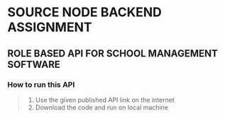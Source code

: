 # SOURCE NODE BACKEND ASSIGNMENT
## ROLE BASED API FOR SCHOOL MANAGEMENT SOFTWARE

### How to run this API
> 1. Use the given published API link on the internet
> 2. Download the code and run on local machine
